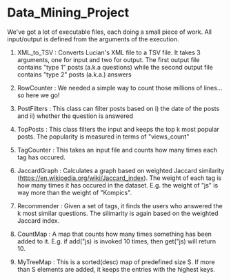 # Data_Mining_Project

We've got a lot of executable files, each doing a small piece of work. 
All input/output is defined from the arguments of the execution.

1) XML_to_TSV : Converts Lucian's XML file to a TSV file. It takes 3 arguments, one for input and two for output.  The first output file
contains "type 1" posts (a.k.a questions) while the second output file contains "type 2" posts (a.k.a.) answers

2) RowCounter : We needed a simple way to count those millions of lines... so here we go!

3) PostFilters : This class can filter posts based on i) the date of the posts and ii) whether the question is answered

4) TopPosts : This class filters the input and keeps the top k most popular posts. The popularity is measured in terms of "views_count"

5) TagCounter : This takes an input file and counts how many times each tag has occured.

6) JaccardGraph :  Calculates a graph based on weighted Jaccard similarity (https://en.wikipedia.org/wiki/Jaccard_index). The weight of each tag is how many times it has occured in the dataset. E.g. the weight of "js" is way more than the weight of "Kompics". 

7) Recommender : Given a set of tags, it finds the users who answered the k most similar questions. The silimarity is again based on
the weighted Jaccard index.

8) CountMap :  A map that counts how many times something has been added to it. E.g. if add("js) is invoked 10 times, then get("js) will return 10.

9) MyTreeMap : This is a sorted(desc) map of predefined size S. If more than S elements are added, it keeps the entries with the highest keys.

